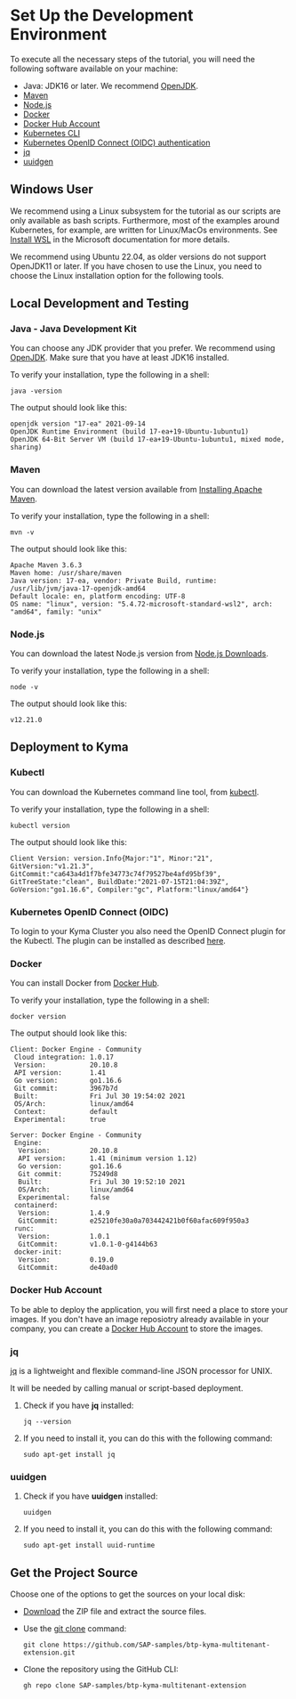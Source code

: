 # Set Up the Development Environment

To execute all the necessary steps of the tutorial, you will need the following software available on your machine:

* Java: JDK16 or later. We recommend [OpenJDK](https://openjdk.java.net/install/).
* [Maven](https://maven.apache.org/install.html)
* [Node.js](https://nodejs.org/en/download/)
* [Docker](https://hub.docker.com/)
* [Docker Hub Account](https://docs.docker.com/get-started/#download-and-install-docker)
* [Kubernetes CLI](https://kubernetes.io/docs/tasks/tools/#kubectl)
* [Kubernetes OpenID Connect (OIDC) authentication](https://github.com/int128/kubelogin)
* [jq](https://stedolan.github.io/jq/) 
* [uuidgen](https://packages.ubuntu.com/bionic/uuid-runtime)

## Windows User

We recommend using a Linux subsystem for the tutorial as our scripts are only available as bash scripts. Furthermore, most of the examples around Kubernetes, for example, are written for Linux/MacOs environments. See [Install WSL](https://docs.microsoft.com/en-us/windows/wsl/install) in the Microsoft documentation for more details.

We recommend using Ubuntu 22.04, as older versions do not support OpenJDK11 or later.
If you have chosen to use the Linux, you need to choose the Linux installation option for the following tools.

## Local Development and Testing

### Java - Java Development Kit

You can choose any JDK provider that you prefer. We recommend using [OpenJDK](https://openjdk.java.net/install/). Make sure that you have at least JDK16 installed.

To verify your installation, type the following in a shell:

```shell
java -version
```

The output should look like this:

```shell
openjdk version "17-ea" 2021-09-14
OpenJDK Runtime Environment (build 17-ea+19-Ubuntu-1ubuntu1)
OpenJDK 64-Bit Server VM (build 17-ea+19-Ubuntu-1ubuntu1, mixed mode, sharing)
```

### Maven

You can download the latest version available from [Installing Apache Maven](https://maven.apache.org/install.html).

To verify your installation, type the following in a shell:

```shell
mvn -v
```

The output should look like this:

```shell
Apache Maven 3.6.3
Maven home: /usr/share/maven
Java version: 17-ea, vendor: Private Build, runtime: /usr/lib/jvm/java-17-openjdk-amd64
Default locale: en, platform encoding: UTF-8
OS name: "linux", version: "5.4.72-microsoft-standard-wsl2", arch: "amd64", family: "unix"
```

### Node.js

You can download the latest Node.js version from [Node.js Downloads](https://nodejs.org/en/download/).

To verify your installation, type the following in a shell:

```shell
node -v
```

The output should look like this:

```shell
v12.21.0
```

## Deployment to Kyma

### Kubectl

You can download the Kubernetes command line tool, from [kubectl](https://kubernetes.io/docs/tasks/tools/#kubectl).

To verify your installation, type the following in a shell:

```shell
kubectl version
```

The output should look like this:

```shell
Client Version: version.Info{Major:"1", Minor:"21", GitVersion:"v1.21.3", GitCommit:"ca643a4d1f7bfe34773c74f79527be4afd95bf39", GitTreeState:"clean", BuildDate:"2021-07-15T21:04:39Z", GoVersion:"go1.16.6", Compiler:"gc", Platform:"linux/amd64"}
```

### Kubernetes OpenID Connect (OIDC)

To login to your Kyma Cluster you also need the OpenID Connect plugin for the Kubectl. The plugin can be installed as described [here](https://github.com/int128/kubelogin#getting-started).

### Docker

You can install Docker from [Docker Hub](https://hub.docker.com/).

To verify your installation, type the following in a shell:

```shell
docker version
```

The output should look like this:

```shell
Client: Docker Engine - Community
 Cloud integration: 1.0.17
 Version:           20.10.8
 API version:       1.41
 Go version:        go1.16.6
 Git commit:        3967b7d
 Built:             Fri Jul 30 19:54:02 2021
 OS/Arch:           linux/amd64
 Context:           default
 Experimental:      true

Server: Docker Engine - Community
 Engine:
  Version:          20.10.8
  API version:      1.41 (minimum version 1.12)
  Go version:       go1.16.6
  Git commit:       75249d8
  Built:            Fri Jul 30 19:52:10 2021
  OS/Arch:          linux/amd64
  Experimental:     false
 containerd:
  Version:          1.4.9
  GitCommit:        e25210fe30a0a703442421b0f60afac609f950a3
 runc:
  Version:          1.0.1
  GitCommit:        v1.0.1-0-g4144b63
 docker-init:
  Version:          0.19.0
  GitCommit:        de40ad0
```

### Docker Hub Account

To be able to deploy the application, you will first need a place to store your images. If you don't have an image reposiotry already available in your company, you can create a [Docker Hub Account](https://docs.docker.com/get-started/#download-and-install-docker) to store the images.


### jq

[jq](https://stedolan.github.io/jq/) is a lightweight and flexible command-line JSON processor for UNIX.

It will be needed by calling manual or script-based deployment.


1. Check if you have **jq** installed:

   ```
   jq --version
   ```

2. If you need to install it, you can do this with the following command:

   ```
   sudo apt-get install jq
   ```

### uuidgen

1. Check if you have **uuidgen** installed:

   ```
   uuidgen
   ```

2. If you need to install it, you can do this with the following command:

   ```
   sudo apt-get install uuid-runtime
   ```


## Get the Project Source

Choose one of the options to get the sources on your local disk:

* [Download](https://github.com/SAP-samples/btp-kyma-multitenant-extension/archive/refs/heads/main.zip) the ZIP file and extract the source files.

* Use the [git clone](https://git-scm.com/) command:

  ```
  git clone https://github.com/SAP-samples/btp-kyma-multitenant-extension.git
  ```

* Clone the repository using the GitHub CLI:

  ```
  gh repo clone SAP-samples/btp-kyma-multitenant-extension
  ```

